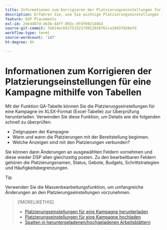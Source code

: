 ```yaml
---
title: Informationen zum Korrigieren der Platzierungseinstellungen für eine Kampagne mithilfe von Tabellen
description: Erfahren Sie, wie Sie wichtige Platzierungseinstellungen für eine Kampagne mithilfe von Excel QA-Tabellen überprüfen und bearbeiten.
feature: DSP Placements
exl-id: 2de4407d-eb3b-44ff-893c-9fdf6921d4b3
source-git-commit: 7e614ecb517515217d812926f61ca10437820efd
workflow-type: tm+mt
source-wordcount: '147'
ht-degree: 0%

---
```


# Informationen zum Korrigieren der Platzierungseinstellungen für eine Kampagne mithilfe von Tabellen

Mit der Funktion QA-Tabelle können Sie die Platzierungseinstellungen für eine Kampagne im XLSX-Format (Excel-Tabelle) zur Überprüfung herunterladen. Verwenden Sie diese Funktion, um Details wie die folgenden schnell zu überprüfen:

* Zielgruppen der Kampagne
* Wann und wann die Platzierungen mit der Bereitstellung beginnen.
* Welche Anzeigen sind mit den Platzierungen verbunden?

Sie können dann Änderungen an ausgewählten Feldern vornehmen und diese wieder DSP allen gleichzeitig posten. Zu den bearbeitbaren Feldern gehören die Platzierungsnamen, Status, Gebote, Budgets, Schrittstrategien und Häufigkeitsbegrenzungen.

>[!TIP]
>
>Verwenden Sie die Massenbearbeitungsfunktion, um umfangreiche Änderungen an den Platzierungseinstellungen vorzunehmen.<!-- add link once we have help on it -->

>[!MORELIKETHIS]
>
>* [Platzierungseinstellungen für eine Kampagne herunterladen](qa-sheet-download.md)
>* [Platzierungseinstellungen für eine Kampagne hochladen](qa-sheet-upload.md)
>* [Spalten in heruntergeladenen/hochgeladenen Arbeitsblättern](qa-sheet-columns.md)

